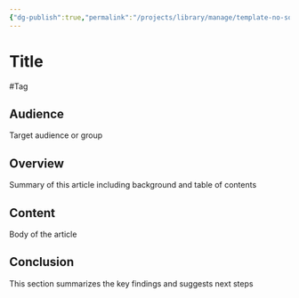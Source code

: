 ```yaml
---
{"dg-publish":true,"permalink":"/projects/library/manage/template-no-source/","noteIcon":"0","created":"2024-03-04T21:21:49.874+09:00","updated":"2024-03-12T18:42:39.458+09:00"}
---
```


# Title
#Tag


## Audience
Target audience or group
## Overview
Summary of this article including background and table of contents
## Content
Body of the article 
## Conclusion
This section summarizes the key findings and suggests next steps

